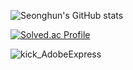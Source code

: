 ![Seonghun's GitHub stats](https://github-readme-stats.vercel.app/api?username=K-SeongHun&count_private=true&theme=radical)

[![Solved.ac Profile](http://mazassumnida.wtf/api/v2/generate_badge?boj=a1401z)](gttmps://solved.ac/a1401z/)

![kick_AdobeExpress](https://github.com/sunghkim98/K-seongHun/assets/75309744/e864d0d0-4104-4631-a081-2d0b2ee17f36)
